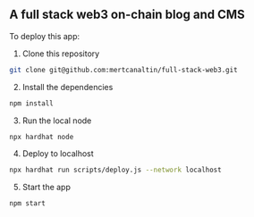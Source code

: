 ## A full stack web3 on-chain blog and CMS

To deploy this app:

1. Clone this repository

```sh
git clone git@github.com:mertcanaltin/full-stack-web3.git
```

2. Install the dependencies

```sh
npm install
```

3. Run the local node

```sh
npx hardhat node
```

4. Deploy to localhost

```sh
npx hardhat run scripts/deploy.js --network localhost
```

5. Start the app

```sh
npm start
```
